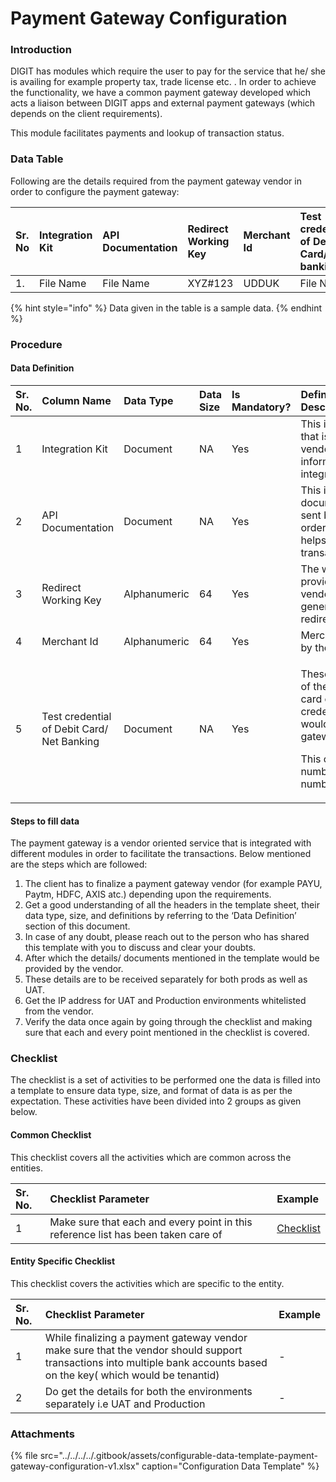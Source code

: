 # Payment Gateway Configuration

### Introduction

DIGIT has modules which require the user to pay for the service that he/ she is availing for example property tax, trade license etc. . In order to achieve the functionality, we have a common payment gateway developed which acts a liaison between DIGIT apps and external payment gateways \(which depends on the client requirements\).

This module facilitates payments and lookup of transaction status.

### Data Table

Following are the details required from the payment gateway vendor in order to configure the payment gateway:

| Sr. No | Integration Kit | API Documentation | Redirect Working Key | Merchant Id  | Test credential of Debit Card/ Net banking |
| :--- | :--- | :--- | :--- | :--- | :--- |
| 1. | File Name | File Name | XYZ\#123 | UDDUK | File Name |

{% hint style="info" %}
Data given in the table is a sample data.
{% endhint %}

### Procedure

#### Data Definition

<table>
  <thead>
    <tr>
      <th style="text-align:left">Sr. No.</th>
      <th style="text-align:left">Column Name</th>
      <th style="text-align:left">Data Type</th>
      <th style="text-align:left">Data Size</th>
      <th style="text-align:left">Is Mandatory?</th>
      <th style="text-align:left">Definition/ Description</th>
    </tr>
  </thead>
  <tbody>
    <tr>
      <td style="text-align:left">1</td>
      <td style="text-align:left">Integration Kit</td>
      <td style="text-align:left">Document</td>
      <td style="text-align:left">NA</td>
      <td style="text-align:left">Yes</td>
      <td style="text-align:left">This is a document that is sent by the vendor which contains information
        on how to integrate the service</td>
    </tr>
    <tr>
      <td style="text-align:left">2</td>
      <td style="text-align:left">API Documentation</td>
      <td style="text-align:left">Document</td>
      <td style="text-align:left">NA</td>
      <td style="text-align:left">Yes</td>
      <td style="text-align:left">This is a separate document which is sent by the vendor in order to help
        ideally helps us to retrieve the transaction status</td>
    </tr>
    <tr>
      <td style="text-align:left">3</td>
      <td style="text-align:left">Redirect Working Key</td>
      <td style="text-align:left">Alphanumeric</td>
      <td style="text-align:left">64</td>
      <td style="text-align:left">Yes</td>
      <td style="text-align:left">The working key is provided by the vendor for the generation of the redirection
        URL</td>
    </tr>
    <tr>
      <td style="text-align:left">4</td>
      <td style="text-align:left">Merchant Id</td>
      <td style="text-align:left">Alphanumeric</td>
      <td style="text-align:left">64</td>
      <td style="text-align:left">Yes</td>
      <td style="text-align:left">Merchant id provided by the vendor</td>
    </tr>
    <tr>
      <td style="text-align:left">5</td>
      <td style="text-align:left">Test credential of Debit Card/ Net Banking</td>
      <td style="text-align:left">Document</td>
      <td style="text-align:left">NA</td>
      <td style="text-align:left">Yes</td>
      <td style="text-align:left">
        <p>These are the details of the debit/credit card or net banking credentials
          which would help us test the gateway</p>
        <p>This contains the card number/Code/Account number etc.</p>
      </td>
    </tr>
  </tbody>
</table>

#### Steps to fill data

The payment gateway is a vendor oriented service that is integrated with different modules in order to facilitate the transactions. Below mentioned are the steps which are followed:

1. The client has to finalize a payment gateway vendor \(for example PAYU, Paytm, HDFC, AXIS atc.\) depending upon the requirements.
2. Get a good understanding of all the headers in the template sheet, their data type, size, and definitions by referring to the ‘Data Definition’ section of this document.
3. In case of any doubt, please reach out to the person who has shared this template with you to discuss and clear your doubts.
4. After which the details/ documents mentioned in the template would be provided by the vendor.
5. These details are to be received separately for both prods as well as UAT.
6. Get the IP address for UAT and Production environments whitelisted from the vendor.
7. Verify the data once again by going through the checklist and making sure that each and every point mentioned in the checklist is covered.

### Checklist

The checklist is a set of activities to be performed one the data is filled into a template to ensure data type, size, and format of data is as per the expectation. These activities have been divided into 2 groups as given below.

#### Common Checklist

This checklist covers all the activities which are common across the entities.

| Sr. No. | Checklist Parameter | Example |
| :--- | :--- | :--- |
| 1 | Make sure that each and every point in this reference list has been taken care of | [Checklist](../../module-setup/untitled-1/checklist.md) |

#### Entity Specific Checklist

This checklist covers the activities which are specific to the entity.

| Sr. No. | Checklist Parameter | Example |
| :--- | :--- | :--- |
| 1 | While finalizing a payment gateway vendor make sure that the vendor should support transactions into multiple bank accounts based on the key\( which would be tenantid\) | - |
| 2 | Do get the details for both the environments separately i.e UAT and Production | - |

### Attachments

{% file src="../../../../.gitbook/assets/configurable-data-template-payment-gateway-configuration-v1.xlsx" caption="Configuration Data Template" %}

